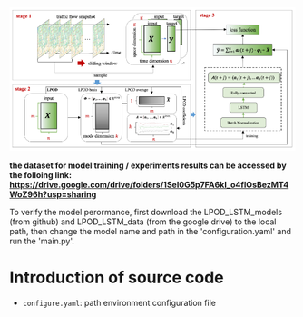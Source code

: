 ![Alt text](https://github.com/wangshuoxsz/LPOD_LSTM_models/blob/main/Figure/LPOD_LSTM_framework "LPOD_LSTM_Framework")

**the dataset for model training / experiments results can be accessed by the folloing link: https://drive.google.com/drive/folders/1Sel0G5p7FA6kI_o4fIOsBezMT4WoZ96h?usp=sharing**

To verify the model perormance, first download the LPOD_LSTM_models (from github) and LPOD_LSTM_data (from the google drive) to the local path, then change the model name and path in the 'configuration.yaml' and run the 'main.py'.






# Introduction of source code
- `configure.yaml`: path environment configuration file

